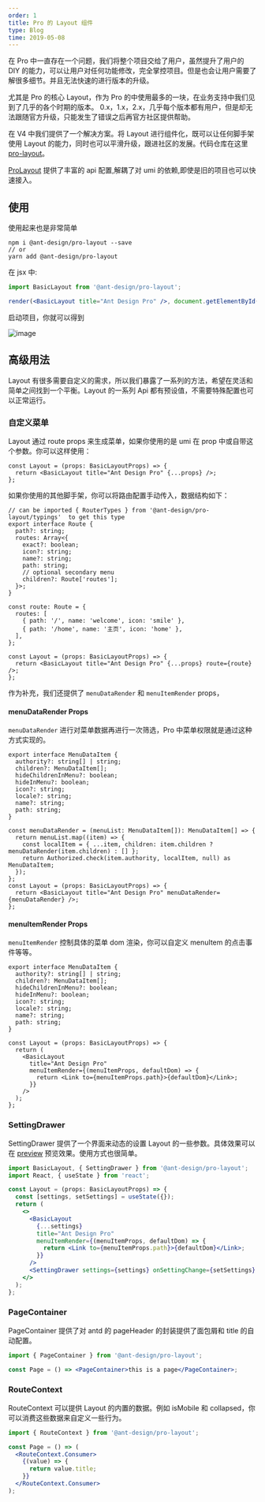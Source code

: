 ```yaml
---
order: 1
title: Pro 的 Layout 组件
type: Blog
time: 2019-05-08
---
```


在 Pro 中一直存在一个问题，我们将整个项目交给了用户，虽然提升了用户的 DIY 的能力，可以让用户对任何功能修改，完全掌控项目。但是也会让用户需要了解很多细节。并且无法快速的进行版本的升级。

尤其是 Pro 的核心 Layout，作为 Pro 的中使用最多的一块，在业务支持中我们见到了几乎的各个时期的版本。 0.x，1.x，2.x，几乎每个版本都有用户，但是却无法跟随官方升级，只能发生了错误之后再官方社区提供帮助。

在 V4 中我们提供了一个解决方案。将 Layout 进行组件化，既可以让任何脚手架使用 Layout 的能力，同时也可以平滑升级，跟进社区的发展。代码仓库在这里 [pro-layout](https://github.com/ant-design/pro-components)。

[ProLayout](https://procomponents.ant.design/components/layout) 提供了丰富的 api 配置,解耦了对 umi 的依赖,即使是旧的项目也可以快速接入。

## 使用

使用起来也是非常简单

```shell
npm i @ant-design/pro-layout --save
// or
yarn add @ant-design/pro-layout
```

在 jsx 中:

```jsx
import BasicLayout from '@ant-design/pro-layout';

render(<BasicLayout title="Ant Design Pro" />, document.getElementById('root'));
```

启动项目，你就可以得到

![image](https://user-images.githubusercontent.com/8186664/55930941-276e6580-5c56-11e9-800d-bc284bda4daf.png)

## 高级用法

Layout 有很多需要自定义的需求，所以我们暴露了一系列的方法，希望在灵活和简单之间找到一个平衡。Layout 的一系列 Api 都有预设值，不需要特殊配置也可以正常运行。

### 自定义菜单

Layout 通过 route props 来生成菜单，如果你使用的是 umi 在 prop 中或自带这个参数。你可以这样使用：

```tsx
const Layout = (props: BasicLayoutProps) => {
  return <BasicLayout title="Ant Design Pro" {...props} />;
};
```

如果你使用的其他脚手架，你可以将路由配置手动传入，数据结构如下：

```tsx
// can be imported { RouterTypes } from '@ant-design/pro-layout/typings'  to get this type
export interface Route {
  path?: string;
  routes: Array<{
    exact?: boolean;
    icon?: string;
    name?: string;
    path: string;
    // optional secondary menu
    children?: Route['routes'];
  }>;
}

const route: Route = {
  routes: [
    { path: '/', name: 'welcome', icon: 'smile' },
    { path: '/home', name: '主页', icon: 'home' },
  ],
};

const Layout = (props: BasicLayoutProps) => {
  return <BasicLayout title="Ant Design Pro" {...props} route={route} />;
};
```

作为补充，我们还提供了 `menuDataRender` 和 `menuItemRender` props，

#### menuDataRender Props

`menuDataRender` 进行对菜单数据再进行一次筛选，Pro 中菜单权限就是通过这种方式实现的。

```tsx
export interface MenuDataItem {
  authority?: string[] | string;
  children?: MenuDataItem[];
  hideChildrenInMenu?: boolean;
  hideInMenu?: boolean;
  icon?: string;
  locale?: string;
  name?: string;
  path: string;
}

const menuDataRender = (menuList: MenuDataItem[]): MenuDataItem[] => {
  return menuList.map((item) => {
    const localItem = { ...item, children: item.children ? menuDataRender(item.children) : [] };
    return Authorized.check(item.authority, localItem, null) as MenuDataItem;
  });
};
const Layout = (props: BasicLayoutProps) => {
  return <BasicLayout title="Ant Design Pro" menuDataRender={menuDataRender} />;
};
```

#### menuItemRender Props

`menuItemRender` 控制具体的菜单 dom 渲染，你可以自定义 menuItem 的点击事件等等。

```tsx
export interface MenuDataItem {
  authority?: string[] | string;
  children?: MenuDataItem[];
  hideChildrenInMenu?: boolean;
  hideInMenu?: boolean;
  icon?: string;
  locale?: string;
  name?: string;
  path: string;
}

const Layout = (props: BasicLayoutProps) => {
  return (
    <BasicLayout
      title="Ant Design Pro"
      menuItemRender={(menuItemProps, defaultDom) => {
        return <Link to={menuItemProps.path}>{defaultDom}</Link>;
      }}
    />
  );
};
```

### SettingDrawer

SettingDrawer 提供了一个界面来动态的设置 Layout 的一些参数。具体效果可以在 [preview](https://preview.pro.ant.design/) 预览效果。使用方式也很简单。

```jsx
import BasicLayout, { SettingDrawer } from '@ant-design/pro-layout';
import React, { useState } from 'react';

const Layout = (props: BasicLayoutProps) => {
  const [settings, setSettings] = useState({});
  return (
    <>
      <BasicLayout
        {...settings}
        title="Ant Design Pro"
        menuItemRender={(menuItemProps, defaultDom) => {
          return <Link to={menuItemProps.path}>{defaultDom}</Link>;
        }}
      />
      <SettingDrawer settings={settings} onSettingChange={setSettings} />
    </>
  );
};
```

### PageContainer

PageContainer 提供了对 antd 的 pageHeader 的封装提供了面包屑和 title 的自动配置。

```jsx
import { PageContainer } from '@ant-design/pro-layout';

const Page = () => <PageContainer>this is a page</PageContainer>;
```

### RouteContext

RouteContext 可以提供 Layout 的内置的数据。例如 isMobile 和 collapsed，你可以消费这些数据来自定义一些行为。

```jsx
import { RouteContext } from '@ant-design/pro-layout';

const Page = () => (
  <RouteContext.Consumer>
    {(value) => {
      return value.title;
    }}
  </RouteContext.Consumer>
);
```
